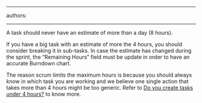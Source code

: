 

---
authors:

---




<span class='intro'> 
  <p>A task should never have an estimate of more than a day (8 hours). 
</p>
 </span>


  <p>If you have a big task with an estimate of more the 4 hours, you should consider breaking it in sub-tasks. In case the estimate has changed during the sprint, the “Remaining Hours” field must be update in order to have an accurate Burndown chart.</p>
<p>The reason scrum limits the maximum hours is because you should always know in which task you are working and we believe one single action that takes more than 4 hours might be too generic. Refer to&#160;<a shape="rect" href="/spec-do-you-create-tasks-under-4-hours">Do you create tasks under 4 hours?</a>&#160;to know more.</p>



